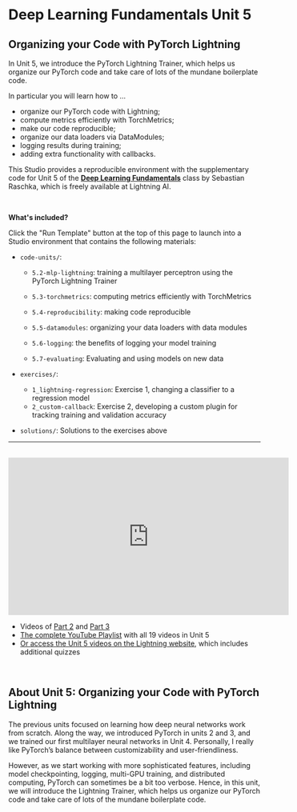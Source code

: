 # Deep Learning Fundamentals Unit 5

## Organizing your Code with PyTorch Lightning

In Unit 5, we introduce the PyTorch Lightning Trainer, which helps us organize our PyTorch code and take care of lots of the mundane boilerplate code.

In particular you will learn how to …

- organize our PyTorch code with Lightning;
- compute metrics efficiently with TorchMetrics;
- make our code reproducible;
- organize our data loaders via DataModules;
- logging results during training;
- adding extra functionality with callbacks.

This Studio provides a reproducible environment with the supplementary code for Unit 5 of the [**Deep Learning Fundamentals**](https://lightning.ai/pages/courses/deep-learning-fundamentals/) class by Sebastian Raschka, which is freely available at Lightning AI.

<br>

**What's included?**

Click the "Run Template" button at the top of this page to launch into a Studio environment that contains the following materials:

- `code-units/`:

  - `5.2-mlp-lightning`: training a multilayer perceptron using the PyTorch Lightning Trainer

  - `5.3-torchmetrics`: computing metrics efficiently with TorchMetrics

  - `5.4-reproducibility`: making code reproducible
  
  - `5.5-datamodules`: organizing your data loaders with data modules
  
  - `5.6-logging`:  the benefits of logging your model training
  
  - `5.7-evaluating`: Evaluating and using models on new data


- `exercises/`: 
  - `1_lightning-regression`: Exercise 1,  changing a classifier to a regression model
  - `2_custom-callback`: Exercise 2, developing a custom plugin for tracking training and validation accuracy
- `solutions/`: Solutions to the exercises above

---

<br>

<iframe width="560" height="315" src="https://www.youtube.com/embed/DxALtmlxQ4U?si=Qa8hF9NPVdQRRMVf" title="YouTube video player" frameborder="0" allow="accelerometer; autoplay; clipboard-write; encrypted-media; gyroscope; picture-in-picture; web-share" allowfullscreen></iframe>

- Videos of [Part 2](https://www.youtube.com/watch?v=Y11-leJtC1k&list=PLaMu-SDt_RB7QZz-kTjdE_IkNDG0ZcHr-&index=4) and [Part 3](https://www.youtube.com/watch?v=8NKXArrnJlQ&list=PLaMu-SDt_RB7QZz-kTjdE_IkNDG0ZcHr-&index=5)
- [The complete YouTube Playlist](https://www.youtube.com/watch?v=x4UvpMsyG8M&list=PLaMu-SDt_RB7QZz-kTjdE_IkNDG0ZcHr-) with all 19 videos in Unit 5
- [Or access the Unit 5 videos on the Lightning website](https://lightning.ai/courses/deep-learning-fundamentals/), which includes additional quizzes

<br>

## About Unit 5: Organizing your Code with PyTorch Lightning

The previous units focused on learning how deep neural networks work from scratch. Along the way, we introduced PyTorch in units 2 and 3, and we trained our first multilayer neural networks in Unit 4. Personally, I really like PyTorch’s balance between customizability and user-friendliness.

However, as we start working with more sophisticated features, including model checkpointing, logging, multi-GPU training, and distributed computing, PyTorch can sometimes be a bit too verbose. Hence, in this unit, we will introduce the Lightning Trainer, which helps us organize our PyTorch code and take care of lots of the mundane boilerplate code.
